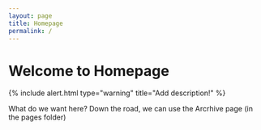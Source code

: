 ```yaml
---
layout: page
title: Homepage
permalink: /
---
```


# Welcome to Homepage

{% include alert.html type="warning" title="Add description!" %}

What do we want here? Down the road, we can use the Arcrhive page (in the pages folder)